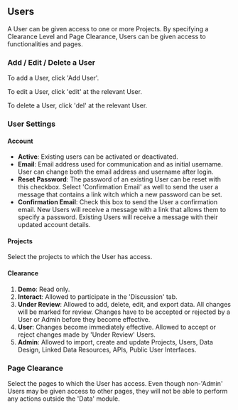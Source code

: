 ## Users

A User can be given access to one or more Projects. By specifying a Clearance Level and Page Clearance, Users can be given access to functionalities and pages.

### Add / Edit / Delete a User

To add a User, click 'Add User'.

To edit a User, click 'edit' at the relevant User.

To delete a User, click 'del' at the relevant User.

### User Settings

#### Account

*	**Active**: Existing users can be activated or deactivated.
*	**Email**: Email address used for communication and as initial username. User can change both the email address and username after login.
*	**Reset Password**: The password of an existing User can be reset with this checkbox. Select 'Confirmation Email' as well to send the user a message that contains a link witch which a new password can be set.
*	**Confirmation Email**: Check this box to send the User a confirmation email. New Users will receive a message with a link that allows them to specify a password. Existing Users will receive a message with their updated account details.

#### Projects
Select the projects to which the User has access.

#### Clearance
1. **Demo**: Read only.
2. **Interact**: Allowed to participate in the 'Discussion' tab.
3. **Under Review**: Allowed to add, delete, edit, and export data. All changes will be marked for review. Changes have to be accepted or rejected by a User or Admin before they become effective.
4. **User**: Changes become immediately effective. Allowed to accept or reject changes made by 'Under Review' Users.
5. **Admin**: Allowed to import, create and update Projects, Users, Data Design, Linked Data Resources, APIs, Public User Interfaces.

### Page Clearance
Select the pages to which the User has access. Even though non-'Admin' Users may be given access to other pages, they will not be able to perform any actions outside the 'Data' module. 